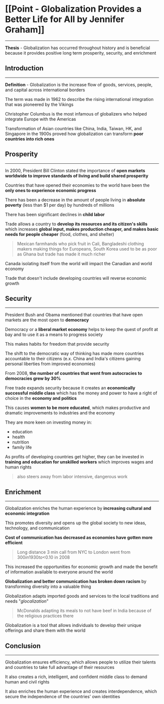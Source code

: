 # [[Point - Globalization Provides a Better Life for All by Jennifer Graham]] 
---

**Thesis** - Globalization has occurred throughout history and is beneficial because it provides positive long term prosperity, security, and enrichment

## Introduction
---

**Definition** - Globalization is the increase flow of goods, services, people, and capital across international borders

The term was made in 1962 to describe the rising international integration that was pioneered by the Vikings

Christopher Columbus is the most infamous of globalizers who helped integrate Europe with the Americas

Transformation of Asian countries like China, India, Taiwan, HK, and Singapore in the 1900s proved how globalization can transform **poor countries into rich ones**

## Prosperity
---

In 2000, President Bill Clinton stated the importance of **open markets worldwide to improve standards of living and build shared prosperity**

Countries that have opened their economies to the world have been the **only ones to experience economic progress**

There has been a decrease in the amount of people living in **absolute poverty** (less than $1 per day) by hundreds of millions

There has been significant declines in **child labor**

Trade allows a country to **develop its resources and its citizen's skills** which increases **global input, makes production cheaper, and makes basic needs for people cheaper** (food, clothes, and shelter)
> Mexican farmhands who pick fruit in Cali, Bangladeshi clothing makers making things for Europeans, South Korea used to be as poor as Ghana but trade has made it much richer

Canada isolating itself from the world will impact the Canadian and world economy

Trade that doesn't include developing countries will reverse economic growth

## Security
---

President Bush and Obama mentioned that countries that have open markets are the most open to **democracy**

Democracy or a **liberal market economy** helps to keep the quest of profit at bay and to use it as a means to progress society

This makes habits for freedom that provide security

The shift to the democratic way of thinking has made more countries accountable to their citizens (e.x. China and India's citizens gaining personal liberties from improved economies)

From 2008, **the number of countries that went from autocracies to democracies grew by 30%**

Free trade expands security because it creates an **economically successful middle class** which has the money and power to have a right of choice in the **economy and politics**

This causes **women to be more educated**, which makes productive and dramatic improvements to industries and the economy

They are more keen on investing money in:
- education
- health
- nutrition
- family life

As profits of developing countries get higher, they can be invested in **training and education for unskilled workers** which improves wages and human rights
> also steers away from labor intensive, dangerous work

## Enrichment
---

Globalization enriches the human experience by **increasing cultural and economic integration**

This promotes diversity and opens up the global society to new ideas, technology, and communication

**Cost of communication has decreased as economies have gotten more efficient**
> Long distance 3 min call from NYC to London went from $300 in 1930 to <$0.10 in 2008

This increased the opportunities for economic growth and made the benefit of information available to everyone around the world

**Globalization and better communication has broken down racism** by transforming diversity into a valuable thing

Globalization adapts imported goods and services to the local traditions and needs 
"*glocalization*"
> McDonalds adapting its meals to not have beef in India because of the religious practices there

Globalization is a tool that allows individuals to develop their unique offerings and share them with the world

## Conclusion
---

Globalization ensures efficiency, which allows people to utilize their talents and countries to take full advantage of their resources

It also creates a rich, intelligent, and confident middle class to demand human and civil rights

It also enriches the human experience and creates interdependence, which secure the independence of the countries' own identities
